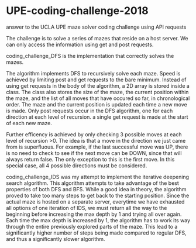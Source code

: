 # UPE-coding-challenge-2018
answer to the UCLA UPE maze solver coding challenge using API requests

The challenge is to solve a series of mazes that reside on a host server. We can only access the information using get and post requests.

coding_challenge_DFS is the implementation that correctly solves the mazes.

The algorithm implements DFS to recursively solve each maze. Speed is achieved by limiting post and get requests to the bare minimum. Instead of using get requests in the body of the algorithm, a 2D array is stored inside a class. The class also stores the size of the maze, the current position within the maze, and the list of all moves that have occured so far, in chronological order. The maze and the current position is updated each time a new move is made. Only post requests occur in the DFS algorithm, one for each direction at each level of recursion. a single get request is made at the start of each new maze.

Further efficency is achieved by only checking 3 possible moves at each level of recursion >0. The idea is that  a move in the direction we just came from is superfluous. For example, if the last successful move was UP, there is no need to check to see if the next move can be DOWN, since that will always return false. The only exception to this is the first move. In this special case, all 4 possible directions must be considered.

coding_challenge_IDS was my attempt to implement the iterative deepening search algorithm. This algorithm attempts to take advantage of the best properties of both DFS and BFS. While a good idea in theory, the algorithm proved to take too many steps to get back to the starting position. Since the actual maze is hosted on a separate server, everytime we have exhausted all options of one iteration of IDS, we must return all the way to the beginning before increasing the max depth by 1 and trying all over again. Each time the max depth is increased by 1, the algorithm has to work its way through the entire previously explored parts of the maze. This lead to a significantly higher number of steps being made compared to regular DFS, and thus a significantly slower algorithm.
